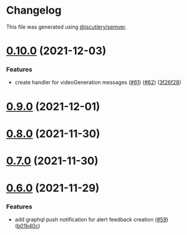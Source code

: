 # Changelog

This file was generated using [@jscutlery/semver](https://github.com/jscutlery/semver).

# [0.10.0](https://github.com/tractr/cali/compare/v0.9.0...v0.10.0) (2021-12-03)


### Features

* create handler for videoGeneration messages ([#61](https://github.com/tractr/cali/issues/61)) ([#62](https://github.com/tractr/cali/issues/62)) ([3f26f28](https://github.com/tractr/cali/commit/3f26f28e3d8ae610fe2ba25b420da1d32375d615))



# [0.9.0](https://github.com/tractr/cali/compare/v0.8.0...v0.9.0) (2021-12-01)



# [0.8.0](https://github.com/tractr/cali/compare/v0.7.0...v0.8.0) (2021-11-30)



# [0.7.0](https://github.com/tractr/cali/compare/v0.6.0...v0.7.0) (2021-11-30)



# [0.6.0](https://github.com/tractr/cali/compare/v0.5.0...v0.6.0) (2021-11-29)

### Features

- add graphql push notification for alert feedback creation
  ([#59](https://github.com/tractr/cali/issues/59))
  ([b01b40c](https://github.com/tractr/cali/commit/b01b40c017c939c4934293dc0ca67cb5ed01198b))
